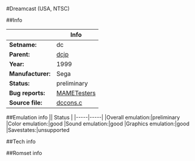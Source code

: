 #Dreamcast (USA, NTSC)

##Info

||Info|
|-----|-----|
|**Setname:**|dc
|**Parent:**|[dcjp](dcjp.md)
|**Year:**|1999
|**Manufacturer:**|Sega
|**Status:**|preliminary
|**Bug reports:**|[MAMETesters](http://mametesters.org/view_all_set.php?type=1&temporary=y&search=dccons.c)
|**Source file:**|[dccons.c](https://github.com/mamedev/mame/blob/master/src/mess/drivers/dccons.c)

##Emulation info
|| Status |
|-----|-----|
|Overall emulation:|preliminary
|Color emulation:|good
|Sound emulation:|good
|Graphics emulation:|good
|Savestates:|unsupported

##Tech info

##Romset info

<!--- START OF EDITED COMMENT DO NOT TOUCH TEXT ABOVE-->

